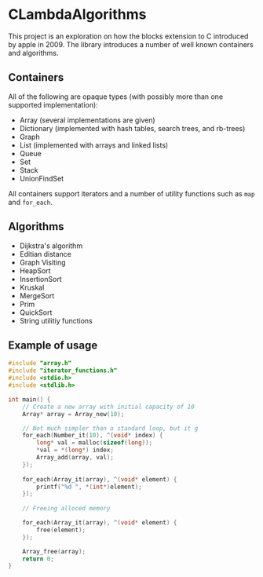# CLambdaAlgorithms

This project is an exploration on how the blocks extension to C introduced by apple in 2009. The library introduces a number of well known containers and algorithms.

## Containers

All of the following are opaque types (with possibly more than one supported implementation):

- Array (several implementations are given)
- Dictionary (implemented with hash tables, search trees, and rb-trees)
- Graph
- List (implemented with arrays and linked lists)
- Queue
- Set
- Stack
- UnionFindSet

All containers support iterators and a number of utility functions such as `map` and `for_each`.

## Algorithms

- Dijkstra's algorithm
- Editian distance
- Graph Visiting
- HeapSort
- InsertionSort
- Kruskal
- MergeSort
- Prim
- QuickSort
- String utilitiy functions

## Example of usage

```c
#include "array.h"
#include "iterator_functions.h"
#include <stdio.h>
#include <stdlib.h>

int main() {
    // Create a new array with initial capacity of 10
    Array* array = Array_new(10);

    // Not much simpler than a standard loop, but it g
    for_each(Number_it(10), ^(void* index) {
        long* val = malloc(sizeof(long));
        *val = *(long*) index;
        Array_add(array, val);
    });
    
    for_each(Array_it(array), ^(void* element) {
        printf("%d ", *(int*)element);
    });
    
    // Freeing alloced memory

    for_each(Array_it(array), ^(void* element) {
        free(element);
    });

    Array_free(array);
    return 0;
}
```
